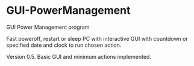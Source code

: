 # GUI-PowerManagement
GUI Power Management program

Fast poweroff, restart or sleep PC with interactive GUI with countdown or specified date and clock to run chosen action.

Version 0.5. Basic GUI and minimum actions implemented.
